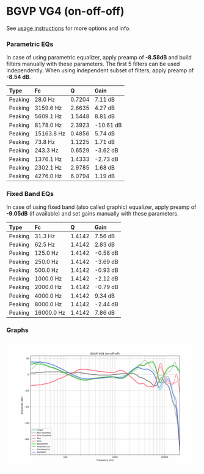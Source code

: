 # BGVP VG4 (on-off-off)
See [usage instructions](https://github.com/jaakkopasanen/AutoEq#usage) for more options and info.

### Parametric EQs
In case of using parametric equalizer, apply preamp of **-8.58dB** and build filters manually
with these parameters. The first 5 filters can be used independently.
When using independent subset of filters, apply preamp of **-8.54 dB**.

| Type    | Fc         |      Q | Gain      |
|:--------|:-----------|:-------|:----------|
| Peaking | 28.0 Hz    | 0.7204 | 7.11 dB   |
| Peaking | 3159.6 Hz  | 2.6635 | 4.27 dB   |
| Peaking | 5609.1 Hz  | 1.5448 | 8.81 dB   |
| Peaking | 8178.0 Hz  | 2.3923 | -10.61 dB |
| Peaking | 15163.8 Hz | 0.4856 | 5.74 dB   |
| Peaking | 73.8 Hz    | 1.1225 | 1.71 dB   |
| Peaking | 243.3 Hz   | 0.6529 | -3.62 dB  |
| Peaking | 1376.1 Hz  | 1.4333 | -2.73 dB  |
| Peaking | 2302.1 Hz  | 2.9785 | 1.68 dB   |
| Peaking | 4276.0 Hz  | 6.0794 | 1.19 dB   |

### Fixed Band EQs
In case of using fixed band (also called graphic) equalizer, apply preamp of **-9.05dB**
(if available) and set gains manually with these parameters.

| Type    | Fc         |      Q | Gain     |
|:--------|:-----------|:-------|:---------|
| Peaking | 31.3 Hz    | 1.4142 | 7.56 dB  |
| Peaking | 62.5 Hz    | 1.4142 | 2.83 dB  |
| Peaking | 125.0 Hz   | 1.4142 | -0.58 dB |
| Peaking | 250.0 Hz   | 1.4142 | -3.69 dB |
| Peaking | 500.0 Hz   | 1.4142 | -0.93 dB |
| Peaking | 1000.0 Hz  | 1.4142 | -2.12 dB |
| Peaking | 2000.0 Hz  | 1.4142 | -0.79 dB |
| Peaking | 4000.0 Hz  | 1.4142 | 9.34 dB  |
| Peaking | 8000.0 Hz  | 1.4142 | -2.44 dB |
| Peaking | 16000.0 Hz | 1.4142 | 7.86 dB  |

### Graphs
![](./BGVP%20VG4%20(on-off-off).png)